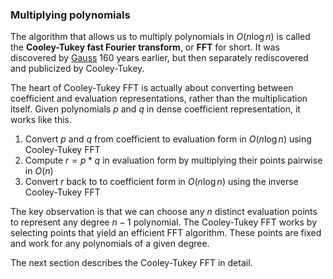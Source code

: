 ### Multiplying polynomials

The algorithm that allows us to multiply polynomials in $O(n \log n)$ is called the **Cooley-Tukey fast Fourier transform**, or **FFT** for short.
It was discovered by [Gauss](https://en.wikipedia.org/wiki/Carl_Friedrich_Gauss) 160 years earlier, but then separately rediscovered and publicized by Cooley-Tukey.

The heart of Cooley-Tukey FFT is actually about converting between coefficient and evaluation representations, rather than the multiplication itself.
Given polynomials $p$ and $q$ in dense coefficient representation, it works like this.
1.  Convert $p$ and $q$ from coefficient to evaluation form in $O(n\log n)$ using Cooley-Tukey FFT
2.  Compute $r = p*q$ in evaluation form by multiplying their points pairwise in $O(n)$
3.  Convert $r$ back to to coefficient form in $O(n\log n)$ using the inverse Cooley-Tukey FFT

The key observation is that we can choose any $n$ distinct evaluation points to represent any degree $n - 1$ polynomial.
The Cooley-Tukey FFT works by selecting points that yield an efficient FFT algorithm.  These points are fixed and work for any polynomials of a given degree.

The next section describes the Cooley-Tukey FFT in detail.